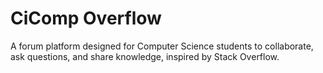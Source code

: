 # CiComp Overflow
A forum platform designed for Computer Science students to collaborate, ask questions, and share knowledge, inspired by Stack Overflow.